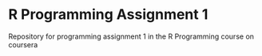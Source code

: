 # R Programming Assignment 1
Repository for programming assignment 1 in the R Programming course on coursera
